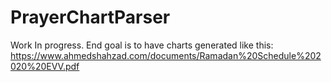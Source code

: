 # PrayerChartParser
Work In progress. End goal is to have charts generated like this: https://www.ahmedshahzad.com/documents/Ramadan%20Schedule%202020%20EVV.pdf
